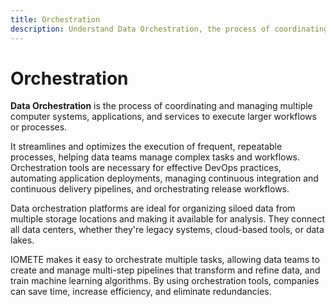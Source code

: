 ```yaml
---
title: Orchestration
description: Understand Data Orchestration, the process of coordinating and managing multiple computer systems, applications, and services to execute larger workflows or processes. Explore how it streamlines and optimizes the execution of frequent, repeatable processes, assisting data teams in managing complex tasks and workflows. Recognize the significance of orchestration tools in effective DevOps practices, automating application deployments, managing continuous integration and continuous delivery pipelines, and orchestrating release workflows. Discover the role of data orchestration platforms in organizing siloed data from various storage locations and making it available for analysis across legacy systems, cloud-based tools, and data lakes. Learn how IOMETE simplifies the orchestration of multiple tasks, enabling data teams to create and manage multi-step pipelines for transforming, refining data, and training machine learning algorithms, ultimately saving time, increasing efficiency, and eliminating redundancies.
---
```


# Orchestration

**Data Orchestration** is the process of coordinating and managing multiple computer systems, applications, and services to execute larger workflows or processes.

It streamlines and optimizes the execution of frequent, repeatable processes, helping data teams manage complex tasks and workflows. Orchestration tools are necessary for effective DevOps practices, automating application deployments, managing continuous integration and continuous delivery pipelines, and orchestrating release workflows.

Data orchestration platforms are ideal for organizing siloed data from multiple storage locations and making it available for analysis. They connect all data centers, whether they're legacy systems, cloud-based tools, or data lakes.

IOMETE makes it easy to orchestrate multiple tasks, allowing data teams to create and manage multi-step pipelines that transform and refine data, and train machine learning algorithms. By using orchestration tools, companies can save time, increase efficiency, and eliminate redundancies.
